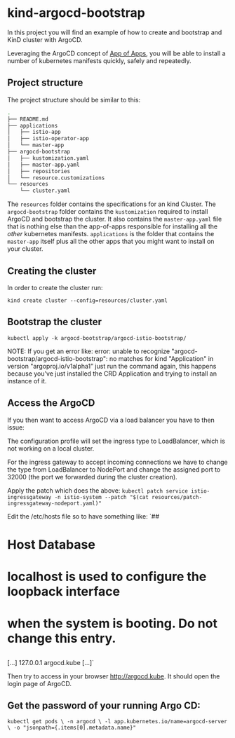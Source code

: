 # kind-argocd-bootstrap

In this project you will find an example of how to create and bootstrap and KinD cluster with ArgoCD.

Leveraging the ArgoCD concept of [App of Apps](https://argoproj.github.io/argo-cd/operator-manual/declarative-setup/#app-of-apps),
you will be able to install a number of kubernetes manifests quickly, safely and repeatedly.


## Project structure

The project structure should be similar to this:

```bash
.
├── README.md
├── applications
│   ├── istio-app
│   ├── istio-operator-app
│   └── master-app
├── argocd-bootstrap
│   ├── kustomization.yaml
│   ├── master-app.yaml
│   ├── repositories
│   └── resource.customizations
└── resources
    └── cluster.yaml
``` 

The `resources` folder contains the specifications for an kind Cluster.
The `argocd-bootstrap` folder contains the `kustomization` required to install ArgoCD and bootstrap the cluster. It also
contains the `master-app.yaml` file that is nothing else than the app-of-apps responsible for installing all the _other_ kubernetes manifests.
`applications` is the folder that contains the `master-app` itself plus all the other apps that you might want to install on your cluster.

## Creating the cluster

In order to create the cluster run:

`kind create cluster --config=resources/cluster.yaml`

## Bootstrap the cluster

`kubectl apply -k argocd-bootstrap/argocd-istio-bootstrap/`

NOTE: If you get an error like: error: unable to recognize "argocd-bootstrap/argocd-istio-bootstrap": no matches for kind "Application" in version "argoproj.io/v1alpha1” just run the command again, this happens because you’ve just installed the CRD Application and trying to install an instance of it.

## Access the ArgoCD
 
If you then want to access ArgoCD via a load balancer you have to then issue:

The configuration profile will set the ingress type to LoadBalancer, which is not working on a local cluster.

For the ingress gateway to accept incoming connections we have to change the type from LoadBalancer to NodePort and change the assigned port to 32000 (the port we forwarded during the cluster creation).

Apply the patch which does the above:
`kubectl patch service istio-ingressgateway -n istio-system --patch "$(cat resources/patch-ingressgateway-nodeport.yaml)"`

Edit the /etc/hosts file so to have something like:
`##
# Host Database
#
# localhost is used to configure the loopback interface
# when the system is booting.  Do not change this entry.
##

[...]
127.0.0.1 argocd.kube
[...]`

Then try to access in your browser http://argocd.kube. It should open the login page of ArgoCD.

## Get the password of your running Argo CD:
`kubectl get pods \
  -n argocd \
  -l app.kubernetes.io/name=argocd-server \
  -o "jsonpath={.items[0].metadata.name}"`